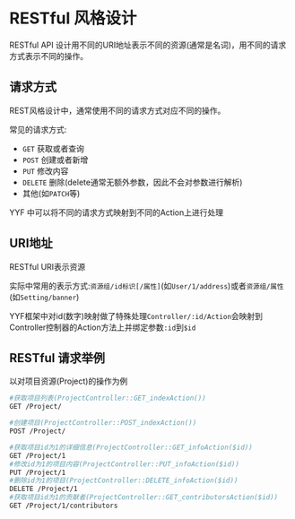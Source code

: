 RESTful 风格设计
==========

RESTful API 设计用不同的URI地址表示不同的资源(通常是名词)，用不同的请求方式表示不同的操作。

请求方式
-----------
REST风格设计中，通常使用不同的请求方式对应不同的操作。

常见的请求方式:
* `GET` 获取或者查询
* `POST` 创建或者新增
* `PUT` 修改内容
* `DELETE` 删除(delete通常无额外参数，因此不会对参数进行解析)
* 其他(如`PATCH`等)

YYF 中可以将不同的请求方式映射到不同的Action上进行处理

URI地址
-----------
RESTful URI表示资源

实际中常用的表示方式:`资源组/id标识[/属性]`(如`User/1/address`)或者`资源组/属性`(如`Setting/banner`)

YYF框架中对id(数字)映射做了特殊处理`Controller/:id/Action`会映射到Controller控制器的Action方法上并绑定参数`:id`到`$id`


RESTful 请求举例
--------
以对项目资源(Project)的操作为例

```bash
#获取项目列表(ProjectController::GET_indexAction())
GET /Project/

#创建项目(ProjectController::POST_indexAction())
POST /Project/

#获取项目id为1的详细信息(ProjectController::GET_infoAction($id))
GET /Project/1
#修改id为1的项目内容(ProjectController::PUT_infoAction($id))
PUT /Project/1
#删除id为1的项目(ProjectController::DELETE_infoAction($id))
DELETE /Project/1
#获取项目id为1的贡献者(ProjectController::GET_contributorsAction($id))
GET /Project/1/contributors
```
